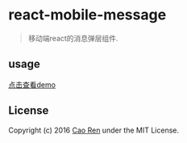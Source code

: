 # react-mobile-message

> 移动端react的消息弹层组件.

## usage
[点击查看demo](https://caoren.github.io/react-mobile-message/demo/)

## License
Copyright (c) 2016 [Cao Ren](https://github.com/caoren) under the MIT License.